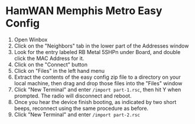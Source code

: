 # HamWAN Memphis Metro Easy Config
1. Open Winbox
2. Click on the "Neighbors" tab in the lower part of the Addresses window
3. Look for the entry labeled RB Metal 5SHPn under Board, and double click the MAC Address for it.
4. Click on the "Connect" button
5. Click on "Files" in the left hand menu
5. Extract the contents of the easy config zip file to a directory on your local machine, then drag and drop those files into the "Files" window
5. Click "New Terminal" and enter ```/import part-1.rsc```, then hit Y when prompted. The radio will disconnect and reboot.
6. Once you hear the device finish booting, as indicated by two short beeps, reconnect using the same procedure as before.
7. Click "New Terminal" and enter ```/import part-2.rsc```
